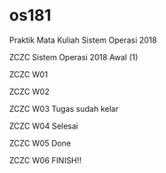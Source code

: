 # os181
Praktik Mata Kuliah Sistem Operasi 2018

ZCZC Sistem Operasi 2018 Awal (1)

ZCZC W01

ZCZC W02

ZCZC W03 Tugas sudah kelar

ZCZC W04 Selesai

ZCZC W05 Done

ZCZC W06 FINISH!!
